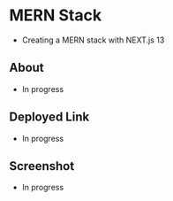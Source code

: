 # MERN Stack

- Creating a MERN stack with NEXT.js 13

## About

- In progress

## Deployed Link

- In progress

## Screenshot

- In progress
